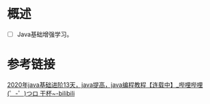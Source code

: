 # 概述

-  [ ] Java基础增强学习。

# 参考链接

[2020年java基础进阶13天，java提高，java编程教程【连载中】_哔哩哔哩 (゜-゜)つロ 干杯~-bilibili](https://www.bilibili.com/video/av93195247)